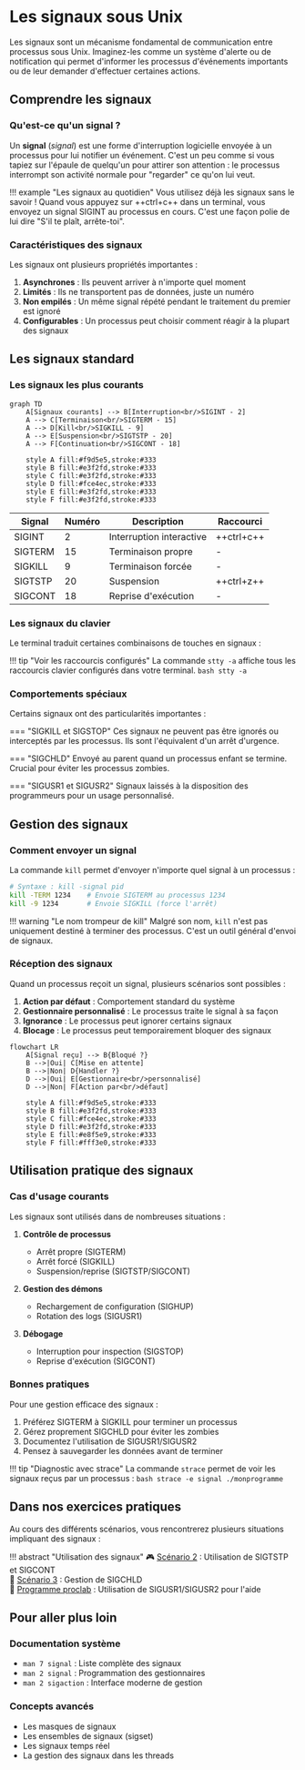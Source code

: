 # Les signaux sous Unix

Les signaux sont un mécanisme fondamental de communication entre processus sous Unix. Imaginez-les comme un système d'alerte ou de notification qui permet d'informer les processus d'événements importants ou de leur demander d'effectuer certaines actions.

## Comprendre les signaux

### Qu'est-ce qu'un signal ?

Un **signal** (*signal*) est une forme d'interruption logicielle envoyée à un processus pour lui notifier un événement. C'est un peu comme si vous tapiez sur l'épaule de quelqu'un pour attirer son attention : le processus interrompt son activité normale pour "regarder" ce qu'on lui veut.

!!! example "Les signaux au quotidien"
    Vous utilisez déjà les signaux sans le savoir ! Quand vous appuyez sur ++ctrl+c++ dans un terminal, vous envoyez un signal SIGINT au processus en cours. C'est une façon polie de lui dire "S'il te plaît, arrête-toi".

### Caractéristiques des signaux

Les signaux ont plusieurs propriétés importantes :

1. **Asynchrones** : Ils peuvent arriver à n'importe quel moment
2. **Limités** : Ils ne transportent pas de données, juste un numéro
3. **Non empilés** : Un même signal répété pendant le traitement du premier est ignoré
4. **Configurables** : Un processus peut choisir comment réagir à la plupart des signaux

## Les signaux standard

### Les signaux les plus courants

```mermaid
graph TD
    A[Signaux courants] --> B[Interruption<br/>SIGINT - 2]
    A --> C[Terminaison<br/>SIGTERM - 15]
    A --> D[Kill<br/>SIGKILL - 9]
    A --> E[Suspension<br/>SIGTSTP - 20]
    A --> F[Continuation<br/>SIGCONT - 18]
    
    style A fill:#f9d5e5,stroke:#333
    style B fill:#e3f2fd,stroke:#333
    style C fill:#e3f2fd,stroke:#333
    style D fill:#fce4ec,stroke:#333
    style E fill:#e3f2fd,stroke:#333
    style F fill:#e3f2fd,stroke:#333
```

| Signal | Numéro | Description | Raccourci |
|--------|---------|-------------|-----------|
| SIGINT | 2 | Interruption interactive | ++ctrl+c++ |
| SIGTERM | 15 | Terminaison propre | - |
| SIGKILL | 9 | Terminaison forcée | - |
| SIGTSTP | 20 | Suspension | ++ctrl+z++ |
| SIGCONT | 18 | Reprise d'exécution | - |

### Les signaux du clavier

Le terminal traduit certaines combinaisons de touches en signaux :

!!! tip "Voir les raccourcis configurés"
    La commande `stty -a` affiche tous les raccourcis clavier configurés dans votre terminal.
    ```bash
    stty -a
    ```

### Comportements spéciaux

Certains signaux ont des particularités importantes :

=== "SIGKILL et SIGSTOP"
    Ces signaux ne peuvent pas être ignorés ou interceptés par les processus. Ils sont l'équivalent d'un arrêt d'urgence.

=== "SIGCHLD"
    Envoyé au parent quand un processus enfant se termine. Crucial pour éviter les processus zombies.

=== "SIGUSR1 et SIGUSR2"
    Signaux laissés à la disposition des programmeurs pour un usage personnalisé.

## Gestion des signaux

### Comment envoyer un signal

La commande `kill` permet d'envoyer n'importe quel signal à un processus :

```bash
# Syntaxe : kill -signal pid
kill -TERM 1234    # Envoie SIGTERM au processus 1234
kill -9 1234       # Envoie SIGKILL (force l'arrêt)
```

!!! warning "Le nom trompeur de kill"
    Malgré son nom, `kill` n'est pas uniquement destiné à terminer des processus. C'est un outil général d'envoi de signaux.

### Réception des signaux

Quand un processus reçoit un signal, plusieurs scénarios sont possibles :

1. **Action par défaut** : Comportement standard du système
2. **Gestionnaire personnalisé** : Le processus traite le signal à sa façon
3. **Ignorance** : Le processus peut ignorer certains signaux
4. **Blocage** : Le processus peut temporairement bloquer des signaux

```mermaid
flowchart LR
    A[Signal reçu] --> B{Bloqué ?}
    B -->|Oui| C[Mise en attente]
    B -->|Non| D{Handler ?}
    D -->|Oui| E[Gestionnaire<br/>personnalisé]
    D -->|Non| F[Action par<br/>défaut]
    
    style A fill:#f9d5e5,stroke:#333
    style B fill:#e3f2fd,stroke:#333
    style C fill:#fce4ec,stroke:#333
    style D fill:#e3f2fd,stroke:#333
    style E fill:#e8f5e9,stroke:#333
    style F fill:#fff3e0,stroke:#333
```

## Utilisation pratique des signaux

### Cas d'usage courants

Les signaux sont utilisés dans de nombreuses situations :

1. **Contrôle de processus**
   - Arrêt propre (SIGTERM)
   - Arrêt forcé (SIGKILL)
   - Suspension/reprise (SIGTSTP/SIGCONT)

2. **Gestion des démons**
   - Rechargement de configuration (SIGHUP)
   - Rotation des logs (SIGUSR1)

3. **Débogage**
   - Interruption pour inspection (SIGSTOP)
   - Reprise d'exécution (SIGCONT)

### Bonnes pratiques

Pour une gestion efficace des signaux :

1. Préférez SIGTERM à SIGKILL pour terminer un processus
2. Gérez proprement SIGCHLD pour éviter les zombies
3. Documentez l'utilisation de SIGUSR1/SIGUSR2
4. Pensez à sauvegarder les données avant de terminer

!!! tip "Diagnostic avec strace"
    La commande `strace` permet de voir les signaux reçus par un processus :
    ```bash
    strace -e signal ./monprogramme
    ```

## Dans nos exercices pratiques

Au cours des différents scénarios, vous rencontrerez plusieurs situations impliquant des signaux :

!!! abstract "Utilisation des signaux"
    🎮 [Scénario 2](../activites/fg-bg.md) : Utilisation de SIGTSTP et SIGCONT  
    👻 [Scénario 3](../activites/zombie.md) : Gestion de SIGCHLD  
    🤖 [Programme proclab](../activites/terminal.md) : Utilisation de SIGUSR1/SIGUSR2 pour l'aide

## Pour aller plus loin

### Documentation système

- `man 7 signal` : Liste complète des signaux
- `man 2 signal` : Programmation des gestionnaires
- `man 2 sigaction` : Interface moderne de gestion

### Concepts avancés

- Les masques de signaux
- Les ensembles de signaux (sigset)
- Les signaux temps réel
- La gestion des signaux dans les threads
